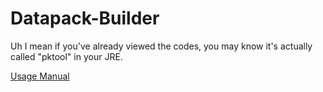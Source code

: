 # Datapack-Builder

Uh I mean if you've already viewed the codes, you may know it's actually called "pktool" in your JRE.

[Usage Manual][manual]

[manual]: https://dogeon188.github.io/blog/pktool "Usage Manual"
